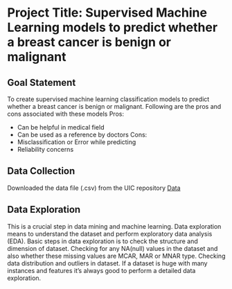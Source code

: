 # Project Title: Supervised Machine Learning models to predict whether a breast cancer is benign or malignant

## Goal Statement
To create supervised machine learning classification models to predict whether a breast cancer is benign or malignant. Following are the pros and cons associated with these models
Pros: 
- Can be helpful in medical field
- Can be used as a reference by doctors
Cons:
- Misclassification or Error while predicting
- Reliability concerns

## Data Collection
Downloaded the data file (.csv) from the UIC repository [Data](https://archive.ics.uci.edu/ml/datasets/Breast+Cancer+Wisconsin+(Diagnostic))

## Data Exploration
This is a crucial step in data mining and machine learning. Data exploration means to understand the dataset and perform exploratory data analysis (EDA). Basic steps in data exploration is to check the structure and dimension of dataset. Checking for any NA(null) values in the dataset and also whether these missing values are MCAR, MAR or MNAR type. Checking data distribution and outliers in dataset. If a dataset is huge with many instances and features it’s always good to perform a detailed data exploration.
